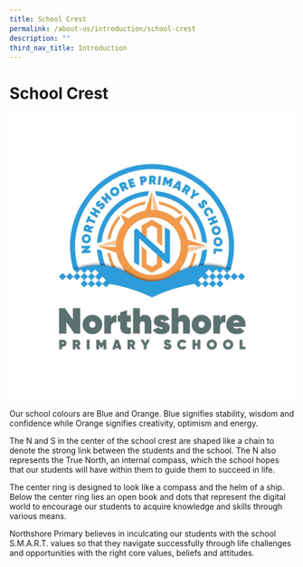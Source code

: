 ```yaml
---
title: School Crest
permalink: /about-us/introduction/school-crest
description: ""
third_nav_title: Introduction
---
```

# **School Crest**

![](/images/nsps.jpg)

Our school colours are Blue and Orange. Blue signifies stability, wisdom and confidence while Orange signifies creativity, optimism and energy.   

The N and S in the center of the school crest are shaped like a chain to denote the strong link between the students and the school. The N also represents the True North, an internal compass, which the school hopes that our students will have within them to guide them to succeed in life.

The center ring is designed to look like a compass and the helm of a ship. Below the center ring lies an open book and dots that represent the digital world to encourage our students to acquire knowledge and skills through various means. 

Northshore Primary believes in inculcating our students with the school S.M.A.R.T. values so that they navigate successfully through life challenges and opportunities with the right core values, beliefs and attitudes.